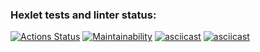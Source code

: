 ### Hexlet tests and linter status:
[![Actions Status](https://github.com/Amakoff/frontend-project-44/workflows/hexlet-check/badge.svg)](https://github.com/Amakoff/frontend-project-44/actions)
[![Maintainability](https://api.codeclimate.com/v1/badges/e0803af251ae20aacc44/maintainability)](https://codeclimate.com/github/Amakoff/frontend-project-44/maintainability)
[![asciicast](https://asciinema.org/a/4v4FfWbqe5MPxhcqF1iD6xdyw.svg)](https://asciinema.org/a/4v4FfWbqe5MPxhcqF1iD6xdyw)
[![asciicast](https://asciinema.org/a/CAebvevhyl8tyiDUNgUfFGzaQ.svg)](https://asciinema.org/a/CAebvevhyl8tyiDUNgUfFGzaQ)
